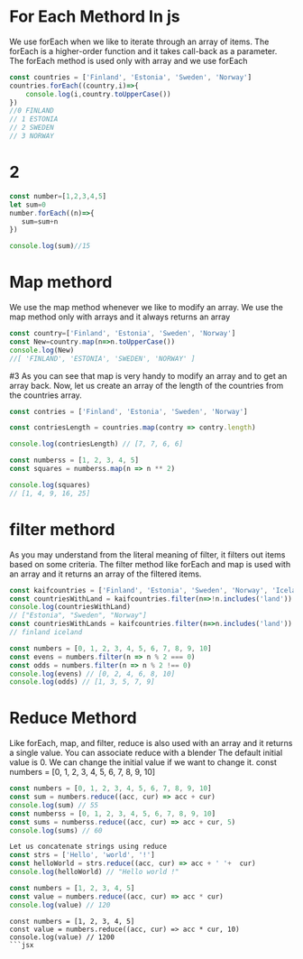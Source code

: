  # For Each Methord In js 
We use forEach when we like to iterate through an array of items. The forEach is a higher-order function and it takes call-back as a parameter. The forEach method is used only with array and we use forEach

```jsx
const countries = ['Finland', 'Estonia', 'Sweden', 'Norway']
countries.forEach((country,i)=>{
    console.log(i,country.toUpperCase())
})
//0 FINLAND
// 1 ESTONIA
// 2 SWEDEN
// 3 NORWAY
```

# 2
 ```jsx
const number=[1,2,3,4,5]
let sum=0
number.forEach((n)=>{
    sum=sum+n
})

console.log(sum)//15
```

#  Map methord
We use the map method whenever we like to modify an array. We use the map method only with arrays and it always returns an array
```jsx
const country=['Finland', 'Estonia', 'Sweden', 'Norway']
const New=country.map(n=>n.toUpperCase())
console.log(New)
//[ 'FINLAND', 'ESTONIA', 'SWEDEN', 'NORWAY' ]
```


#3
As you can see that map is very handy to modify an array and to get an array back. Now, let us create an array of the length of the countries from the countries array.
```jsx
const contries = ['Finland', 'Estonia', 'Sweden', 'Norway']

const contriesLength = countries.map(contry => contry.length)

console.log(contriesLength) // [7, 7, 6, 6]

const numberss = [1, 2, 3, 4, 5]
const squares = numberss.map(n => n ** 2)

console.log(squares) 
// [1, 4, 9, 16, 25]
```
# filter methord 
As you may understand from the literal meaning of filter, it filters out items based on some criteria. The filter method like forEach and map is used with an array and it returns an array of the filtered items.
```jsx
const kaifcountries = ['Finland', 'Estonia', 'Sweden', 'Norway', 'Iceland']
const countriesWithLand = kaifcountries.filter(n=>!n.includes('land'))
console.log(countriesWithLand) 
// ["Estonia", "Sweden", "Norway"]
const countriesWithLands = kaifcountries.filter(n=>n.includes('land'))
// finland iceland 
```
```jsx
const numbers = [0, 1, 2, 3, 4, 5, 6, 7, 8, 9, 10]
const evens = numbers.filter(n => n % 2 === 0)
const odds = numbers.filter(n => n % 2 !== 0)
console.log(evens) // [0, 2, 4, 6, 8, 10]
console.log(odds) // [1, 3, 5, 7, 9]
```
# Reduce Methord
Like forEach, map, and filter, reduce is also used with an array and it returns a single value. You can associate reduce with a blender
The default initial value is 0. We can change the initial value if we want to change it.
const numbers = [0, 1, 2, 3, 4, 5, 6, 7, 8, 9, 10]
```jsx
const numbers = [0, 1, 2, 3, 4, 5, 6, 7, 8, 9, 10]
const sum = numbers.reduce((acc, cur) => acc + cur)
console.log(sum) // 55
const numberss = [0, 1, 2, 3, 4, 5, 6, 7, 8, 9, 10]
const sums = numberss.reduce((acc, cur) => acc + cur, 5)
console.log(sums) // 60
```
```jsx
Let us concatenate strings using reduce
const strs = ['Hello', 'world', '!']
const helloWorld = strs.reduce((acc, cur) => acc + ' '+  cur)
console.log(helloWorld) // "Hello world !"
```
```jsx
const numbers = [1, 2, 3, 4, 5]
const value = numbers.reduce((acc, cur) => acc * cur)
console.log(value) // 120

```
```
const numbers = [1, 2, 3, 4, 5]
const value = numbers.reduce((acc, cur) => acc * cur, 10)
console.log(value) // 1200
```jsx


